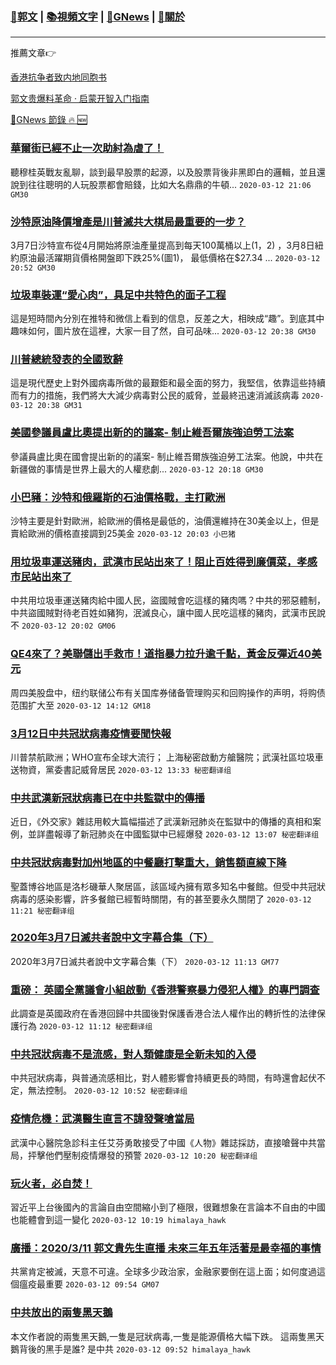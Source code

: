 ###  [:eagle:郭文](https://github.com/ourhimalayas/txt) | [:books:視頻文字](https://github.com/ourhimalayas/txt/blob/master/content/README.md) | [:newspaper:GNews](https://github.com/ourhimalayas/txt/blob/master/content/gnews/README.md) | [:pray:關於](https://github.com/ourhimalayas/home/tree/master/about)
---

推薦文章:point_right:

[香港抗争者致内地同胞书](https://github.com/ourhimalayas/news/blob/master/2019/08/a_letter_from_the_hong_kong_people.md)

[郭文贵爆料革命 · 启蒙开智入门指南](https://github.com/ourhimalayas/txt/issues/1)

[:newspaper:GNews 節錄 :fire: :new:](https://github.com/ourhimalayas/txt/blob/master/content/gnews/README.md) 



### [華爾街已經不止一次助紂為虐了！](/content/gnews/1/README.md)

聽穆桂英戰友亂聊，談到最早股票的起源，以及股票背後非黑即白的邏輯，並且還說到往往聰明的人玩股票都會賠錢，比如大名鼎鼎的牛頓...  `2020-03-12 21:06 GM30`

### [沙特原油降價增產是川普滅共大棋局最重要的一步？](/content/gnews/2/README.md)

3月7日沙特宣布從4月開始將原油產量提高到每天100萬桶以上(1，2) ，3月8日紐約原油最活躍期貨價格開盤即下跌25%(圖1)， 最低價格在$27.34 ...  `2020-03-12 20:52 GM30`

### [垃圾車裝運“愛心肉”，具足中共特色的面子工程](/content/gnews/3/README.md)

這是短時間內分別在推特和微信上看到的信息，反差之大，相映成“趣”。到底其中趣味如何，圖片放在這裡，大家一目了然，自可品味...  `2020-03-12 20:38 GM30`

### [川普總統發表的全國致辭](/content/gnews/4/README.md)

這是現代歷史上對外國病毒所做的最艱鉅和最全面的努力，我堅信，依靠這些持續而有力的措施，我們將大大減少病毒對公民的威脅，並最終迅速消滅該病毒  `2020-03-12 20:38 GM31`

### [美國參議員盧比奧提出新的的議案- 制止維吾爾族強迫勞工法案](/content/gnews/5/README.md)

參議員盧比奧在國會提出新的的議案- 制止維吾爾族強迫勞工法案。他說，中共在新疆做的事情是世界上最大的人權悲劇...  `2020-03-12 20:18 GM30`

### [小巴豬：沙特和俄羅斯的石油價格戰，主打歐洲](/content/gnews/6/README.md)

沙特主要是針對歐洲，給歐洲的價格是最低的，油價還維持在30美金以上，但是賣給歐洲的價格直接調到25美金  `2020-03-12 20:03 小巴猪`

### [用垃圾車運送豬肉，武漢市民站出來了！阻止百姓得到廉價菜，孝感市民站出來了](/content/gnews/7/README.md)

中共用垃圾車運送豬肉給中國人民，盜國賊會吃這樣的豬肉嗎？中共的邪惡體制，中共盜國賊對待老百姓如豬狗，泯滅良心，讓中國人民吃這樣的豬肉，武漢市民說不  `2020-03-12 20:02 GM06`

### [QE4來了？美聯儲出手救市！道指暴力拉升逾千點，黃金反彈近40美元](/content/gnews/8/README.md)

周四美股盘中，纽约联储公布有关国库券储备管理购买和回购操作的声明，将购债范围扩大至  `2020-03-12 14:12 GM18`

### [3月12日中共冠狀病毒疫情要聞快報](/content/gnews/9/README.md)

川普禁航歐洲；WHO宣布全球大流行； 上海秘密啟動方艙醫院；武漢社區垃圾車送物資，黨委書記威脅居民  `2020-03-12 13:33 秘密翻译组`

### [中共武漢新冠狀病毒已在中共監獄中的傳播](/content/gnews/10/README.md)

近日，《外交家》雜誌用較大篇幅描述了武漢新冠肺炎在監獄中的傳播的真相和案例，並詳盡報導了新冠肺炎在中國監獄中已經爆發  `2020-03-12 13:07 秘密翻译组`

### [中共冠狀病毒對加州地區的中餐廳打擊重大，銷售額直線下降](/content/gnews/11/README.md)

聖蓋博谷地區是洛杉磯華人聚居區，該區域內擁有眾多知名中餐館。但受中共冠狀病毒的感染影響，許多餐館已經暫時關閉，有的甚至要永久關閉了  `2020-03-12 11:21 秘密翻译组`

### [2020年3月7日滅共者說中文字幕合集（下）](/content/gnews/12/README.md)

2020年3月7日滅共者說中文字幕合集（下）  `2020-03-12 11:13 GM77`

### [重磅： 英國全黨議會小組啟動《香港警察暴力侵犯人權》的專門調查](/content/gnews/13/README.md)

此調查是英國政府在香港回歸中共國後對保護香港合法人權作出的轉折性的法律保護行為  `2020-03-12 11:12 秘密翻译组`

### [中共冠狀病毒不是流感，對人類健康是全新未知的入侵](/content/gnews/14/README.md)

中共冠狀病毒，與普通流感相比，對人體影響會持續更長的時間，有時還會起伏不定，無法控制。  `2020-03-12 10:52 秘密翻译组`

### [疫情危機：武漢醫生直言不諱發聲嗆當局](/content/gnews/15/README.md)

武漢中心醫院急診科主任艾芬勇敢接受了中國《人物》雜誌採訪，直接嗆聲中共當局，抨擊他們壓制疫情爆發的預警  `2020-03-12 10:20 秘密翻译组`

### [玩火者，必自焚！](/content/gnews/16/README.md)

習近平上台後國內的言論自由空間縮小到了極限，很難想象在言論本不自由的中國也能體會到這一變化  `2020-03-12 10:19 himalaya_hawk`

### [廣播：2020/3/11 郭文貴先生直播 未來三年五年活著是最幸福的事情](/content/gnews/17/README.md)

共黨肯定被滅，天意不可違。全球多少政治家，金融家要倒在這上面；如何度過這個瘟疫最重要  `2020-03-12 09:54 GM07`

### [中共放出的兩隻黑天鵝](/content/gnews/18/README.md)

本文作者說的兩隻黑天鵝,一隻是冠狀病毒,一隻是能源價格大幅下跌。 這兩隻黑天鵝背後的黑手是誰? 是中共  `2020-03-12 09:52 himalaya_hawk`

